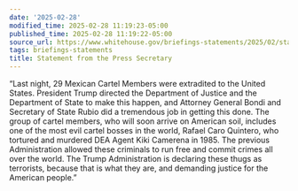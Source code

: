 ```yaml
---
date: '2025-02-28'
modified_time: 2025-02-28 11:19:23-05:00
published_time: 2025-02-28 11:19:22-05:00
source_url: https://www.whitehouse.gov/briefings-statements/2025/02/statement-from-the-press-secretary-19a9/
tags: briefings-statements
title: Statement from the Press Secretary
---
```

 
“Last night, 29 Mexican Cartel Members were extradited to the United
States. President Trump directed the Department of Justice and the
Department of State to make this happen, and Attorney General Bondi and
Secretary of State Rubio did a tremendous job in getting this done. The
group of cartel members, who will soon arrive on American soil, includes
one of the most evil cartel bosses in the world, Rafael Caro Quintero,
who tortured and murdered DEA Agent Kiki Camerena in 1985. The previous
Administration allowed these criminals to run free and commit crimes all
over the world. The Trump Administration is declaring these thugs as
terrorists, because that is what they are, and demanding justice for the
American people.”
